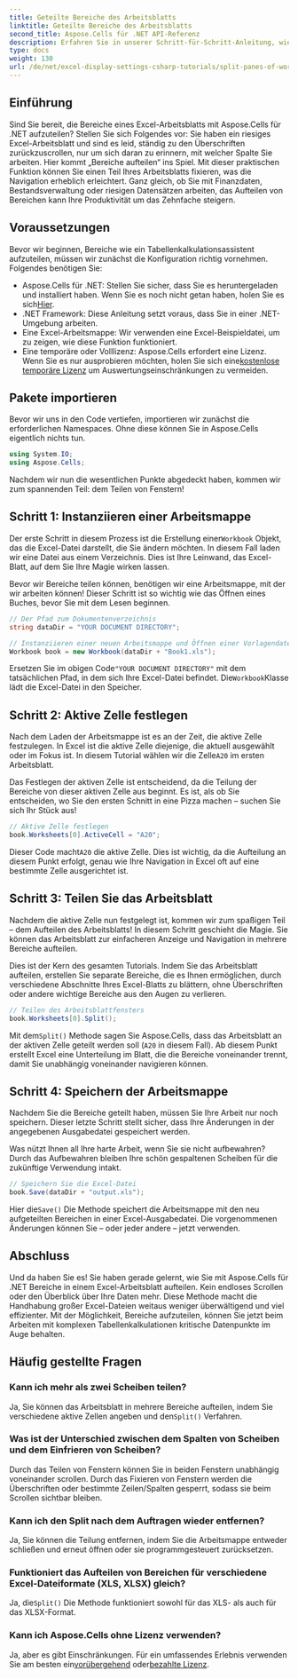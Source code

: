 ```yaml
---
title: Geteilte Bereiche des Arbeitsblatts
linktitle: Geteilte Bereiche des Arbeitsblatts
second_title: Aspose.Cells für .NET API-Referenz
description: Erfahren Sie in unserer Schritt-für-Schritt-Anleitung, wie Sie Arbeitsblattbereiche in Aspose.Cells für .NET aufteilen. Verbessern Sie die Excel-Dateinavigation mit diesem einfachen Tutorial.
type: docs
weight: 130
url: /de/net/excel-display-settings-csharp-tutorials/split-panes-of-worksheet/
---
```

## Einführung

Sind Sie bereit, die Bereiche eines Excel-Arbeitsblatts mit Aspose.Cells für .NET aufzuteilen? Stellen Sie sich Folgendes vor: Sie haben ein riesiges Excel-Arbeitsblatt und sind es leid, ständig zu den Überschriften zurückzuscrollen, nur um sich daran zu erinnern, mit welcher Spalte Sie arbeiten. Hier kommt „Bereiche aufteilen“ ins Spiel. Mit dieser praktischen Funktion können Sie einen Teil Ihres Arbeitsblatts fixieren, was die Navigation erheblich erleichtert. Ganz gleich, ob Sie mit Finanzdaten, Bestandsverwaltung oder riesigen Datensätzen arbeiten, das Aufteilen von Bereichen kann Ihre Produktivität um das Zehnfache steigern. 

## Voraussetzungen

Bevor wir beginnen, Bereiche wie ein Tabellenkalkulationsassistent aufzuteilen, müssen wir zunächst die Konfiguration richtig vornehmen. Folgendes benötigen Sie:

-  Aspose.Cells für .NET: Stellen Sie sicher, dass Sie es heruntergeladen und installiert haben. Wenn Sie es noch nicht getan haben, holen Sie es sich[Hier](https://releases.aspose.com/cells/net/).
- .NET Framework: Diese Anleitung setzt voraus, dass Sie in einer .NET-Umgebung arbeiten.
- Eine Excel-Arbeitsmappe: Wir verwenden eine Excel-Beispieldatei, um zu zeigen, wie diese Funktion funktioniert.
-  Eine temporäre oder Volllizenz: Aspose.Cells erfordert eine Lizenz. Wenn Sie es nur ausprobieren möchten, holen Sie sich eine[kostenlose temporäre Lizenz](https://purchase.aspose.com/temporary-license/) um Auswertungseinschränkungen zu vermeiden.

## Pakete importieren

Bevor wir uns in den Code vertiefen, importieren wir zunächst die erforderlichen Namespaces. Ohne diese können Sie in Aspose.Cells eigentlich nichts tun.

```csharp
using System.IO;
using Aspose.Cells;
```

Nachdem wir nun die wesentlichen Punkte abgedeckt haben, kommen wir zum spannenden Teil: dem Teilen von Fenstern!

## Schritt 1: Instanziieren einer Arbeitsmappe

 Der erste Schritt in diesem Prozess ist die Erstellung einer`Workbook` Objekt, das die Excel-Datei darstellt, die Sie ändern möchten. In diesem Fall laden wir eine Datei aus einem Verzeichnis. Dies ist Ihre Leinwand, das Excel-Blatt, auf dem Sie Ihre Magie wirken lassen.

Bevor wir Bereiche teilen können, benötigen wir eine Arbeitsmappe, mit der wir arbeiten können! Dieser Schritt ist so wichtig wie das Öffnen eines Buches, bevor Sie mit dem Lesen beginnen.

```csharp
// Der Pfad zum Dokumentenverzeichnis
string dataDir = "YOUR DOCUMENT DIRECTORY";

// Instanziieren einer neuen Arbeitsmappe und Öffnen einer Vorlagendatei
Workbook book = new Workbook(dataDir + "Book1.xls");
```

 Ersetzen Sie im obigen Code`"YOUR DOCUMENT DIRECTORY"` mit dem tatsächlichen Pfad, in dem sich Ihre Excel-Datei befindet. Die`Workbook`Klasse lädt die Excel-Datei in den Speicher.

## Schritt 2: Aktive Zelle festlegen

 Nach dem Laden der Arbeitsmappe ist es an der Zeit, die aktive Zelle festzulegen. In Excel ist die aktive Zelle diejenige, die aktuell ausgewählt oder im Fokus ist. In diesem Tutorial wählen wir die Zelle`A20` im ersten Arbeitsblatt.

Das Festlegen der aktiven Zelle ist entscheidend, da die Teilung der Bereiche von dieser aktiven Zelle aus beginnt. Es ist, als ob Sie entscheiden, wo Sie den ersten Schnitt in eine Pizza machen – suchen Sie sich Ihr Stück aus!

```csharp
// Aktive Zelle festlegen
book.Worksheets[0].ActiveCell = "A20";
```

 Dieser Code macht`A20` die aktive Zelle. Dies ist wichtig, da die Aufteilung an diesem Punkt erfolgt, genau wie Ihre Navigation in Excel oft auf eine bestimmte Zelle ausgerichtet ist.

## Schritt 3: Teilen Sie das Arbeitsblatt

Nachdem die aktive Zelle nun festgelegt ist, kommen wir zum spaßigen Teil – dem Aufteilen des Arbeitsblatts! In diesem Schritt geschieht die Magie. Sie können das Arbeitsblatt zur einfacheren Anzeige und Navigation in mehrere Bereiche aufteilen.

Dies ist der Kern des gesamten Tutorials. Indem Sie das Arbeitsblatt aufteilen, erstellen Sie separate Bereiche, die es Ihnen ermöglichen, durch verschiedene Abschnitte Ihres Excel-Blatts zu blättern, ohne Überschriften oder andere wichtige Bereiche aus den Augen zu verlieren.

```csharp
// Teilen des Arbeitsblattfensters
book.Worksheets[0].Split();
```

 Mit dem`Split()` Methode sagen Sie Aspose.Cells, dass das Arbeitsblatt an der aktiven Zelle geteilt werden soll (`A20` in diesem Fall). Ab diesem Punkt erstellt Excel eine Unterteilung im Blatt, die die Bereiche voneinander trennt, damit Sie unabhängig voneinander navigieren können.

## Schritt 4: Speichern der Arbeitsmappe

Nachdem Sie die Bereiche geteilt haben, müssen Sie Ihre Arbeit nur noch speichern. Dieser letzte Schritt stellt sicher, dass Ihre Änderungen in der angegebenen Ausgabedatei gespeichert werden.

Was nützt Ihnen all Ihre harte Arbeit, wenn Sie sie nicht aufbewahren? Durch das Aufbewahren bleiben Ihre schön gespaltenen Scheiben für die zukünftige Verwendung intakt.

```csharp
// Speichern Sie die Excel-Datei
book.Save(dataDir + "output.xls");
```

 Hier die`Save()` Die Methode speichert die Arbeitsmappe mit den neu aufgeteilten Bereichen in einer Excel-Ausgabedatei. Die vorgenommenen Änderungen können Sie – oder jeder andere – jetzt verwenden.

## Abschluss

Und da haben Sie es! Sie haben gerade gelernt, wie Sie mit Aspose.Cells für .NET Bereiche in einem Excel-Arbeitsblatt aufteilen. Kein endloses Scrollen oder den Überblick über Ihre Daten mehr. Diese Methode macht die Handhabung großer Excel-Dateien weitaus weniger überwältigend und viel effizienter. Mit der Möglichkeit, Bereiche aufzuteilen, können Sie jetzt beim Arbeiten mit komplexen Tabellenkalkulationen kritische Datenpunkte im Auge behalten.

## Häufig gestellte Fragen

### Kann ich mehr als zwei Scheiben teilen?  
 Ja, Sie können das Arbeitsblatt in mehrere Bereiche aufteilen, indem Sie verschiedene aktive Zellen angeben und den`Split()` Verfahren.

### Was ist der Unterschied zwischen dem Spalten von Scheiben und dem Einfrieren von Scheiben?  
Durch das Teilen von Fenstern können Sie in beiden Fenstern unabhängig voneinander scrollen. Durch das Fixieren von Fenstern werden die Überschriften oder bestimmte Zeilen/Spalten gesperrt, sodass sie beim Scrollen sichtbar bleiben.

### Kann ich den Split nach dem Auftragen wieder entfernen?  
Ja, Sie können die Teilung entfernen, indem Sie die Arbeitsmappe entweder schließen und erneut öffnen oder sie programmgesteuert zurücksetzen.

### Funktioniert das Aufteilen von Bereichen für verschiedene Excel-Dateiformate (XLS, XLSX) gleich?  
 Ja, die`Split()` Die Methode funktioniert sowohl für das XLS- als auch für das XLSX-Format.

### Kann ich Aspose.Cells ohne Lizenz verwenden?  
 Ja, aber es gibt Einschränkungen. Für ein umfassendes Erlebnis verwenden Sie am besten ein[vorübergehend](https://purchase.aspose.com/temporary-license/) oder[bezahlte Lizenz](https://purchase.aspose.com/buy).